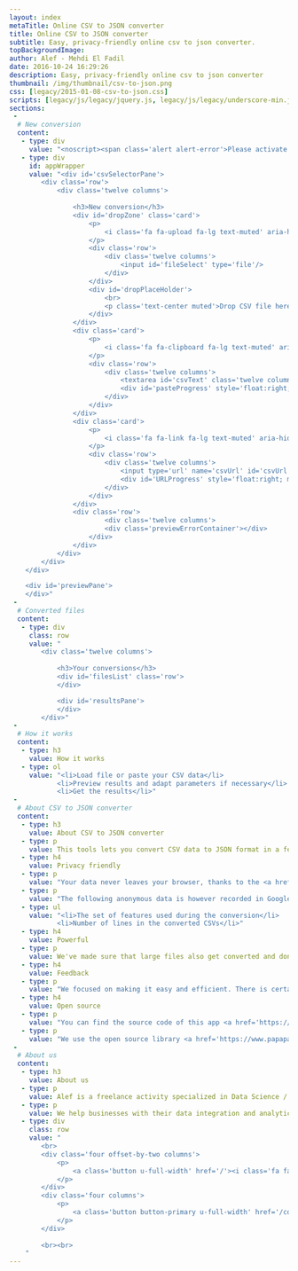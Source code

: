 ```yaml
---
layout: index
metaTitle: Online CSV to JSON converter
title: Online CSV to JSON converter
subtitle: Easy, privacy-friendly online csv to json converter.
topBackgroundImage: 
author: Alef - Mehdi El Fadil
date: 2016-10-24 16:29:26
description: Easy, privacy-friendly online csv to json converter
thumbnail: /img/thumbnail/csv-to-json.png
css: [legacy/2015-01-08-csv-to-json.css]
scripts: [legacy/js/legacy/jquery.js, legacy/js/legacy/underscore-min.js, legacy/js/localforage.nopromises.min.js, legacy/js/legacy/papaparse.min.js, legacy/js/legacy/2015-01-08-csv-to-json.js]
sections:
 -
  # New conversion
  content:
   - type: div
     value: "<noscript><span class='alert alert-error'>Please activate javascript in order to use the application.</span></noscript>"
   - type: div
     id: appWrapper
     value: "<div id='csvSelectorPane'>
		<div class='row'>
			<div class='twelve columns'>
				
				<h3>New conversion</h3>
				<div id='dropZone' class='card'>
					<p>
						<i class='fa fa-upload fa-lg text-muted' aria-hidden='true'></i> <span>Drop or <strong>select a CSV file</strong></span><br>
					</p>
					<div class='row'>
						<div class='twelve columns'>
							<input id='fileSelect' type='file'/>
						</div>
					</div>
					<div id='dropPlaceHolder'>
						<br>
						<p class='text-center muted'>Drop CSV file here</p>
					</div>
				</div>
				<div class='card'>
					<p>
						<i class='fa fa-clipboard fa-lg text-muted' aria-hidden='true'></i> Or <strong>paste CSV</strong> text <small><a id='sampleCSV'>sample</a></small>
					</p>
					<div class='row'>
						<div class='twelve columns'>
							<textarea id='csvText' class='twelve columns' placeholder='Paste from spreadsheet' rows='7'></textarea>
							<div id='pasteProgress' style='float:right; min-height: 5px; width: 100%; background-color: #F47216;'></div>
						</div>
					</div>
				</div>
				<div class='card'>
					<p>
						<i class='fa fa-link fa-lg text-muted' aria-hidden='true'></i> Or <strong>enter a URL</strong>
					</p>
					<div class='row'>
						<div class='twelve columns'>
							<input type='url' name='csvUrl' id='csvUrl' class='twelve columns' placeholder='Enter the URL of a CSV file'/>
							<div id='URLProgress' style='float:right; min-height: 5px; width: 100%; background-color: #F47216;'></div>
						</div>
					</div>
				</div>
				<div class='row'>
						<div class='twelve columns'>
						<div class='previewErrorContainer'></div>
					</div>
				</div>
			</div>
		</div>
	</div>

	<div id='previewPane'>
	</div>"
 -
  # Converted files
  content:
   - type: div
     class: row
     value: "
		<div class='twelve columns'>
			
			<h3>Your conversions</h3>
			<div id='filesList' class='row'>
			</div>

			<div id='resultsPane'>
			</div>
		</div>"
 -
  # How it works
  content:
   - type: h3
     value: How it works
   - type: ol
     value: "<li>Load file or paste your CSV data</li>
			<li>Preview results and adapt parameters if necessary</li>
			<li>Get the results</li>"
 -
  # About CSV to JSON converter
  content:
   - type: h3
     value: About CSV to JSON converter
   - type: p
     value: This tools lets you convert CSV data to JSON format in a few clicks.
   - type: h4
     value: Privacy friendly
   - type: p
     value: "Your data never leaves your browser, thanks to the <a href='https://developer.mozilla.org/en-US/docs/Web/API/File/Using_files_from_web_applications' target='_blank' rel='noopener'>HTML5 File API</a>."
   - type: p
     value: "The following anonymous data is however recorded in Google analytics, in order to allow us to measure tool usage and improve csv-to-json:"
   - type: ul
     value: "<li>The set of features used during the conversion</li>
			<li>Number of lines in the converted CSVs</li>"
   - type: h4
     value: Powerful
   - type: p
     value: We've made sure that large files also get converted and don't lock your browser.
   - type: h4
     value: Feedback
   - type: p
     value: "We focused on making it easy and efficient. There is certainly some room for improvement left, do not hesitate to make suggestions. We can be reached on <a href='https://github.com/Mango-information-systems/mango-is-website/issues'>github</a> or <a href='/contact'>in our contact page</a>."
   - type: h4
     value: Open source
   - type: p
     value: "You can find the source code of this app <a href='https://github.com/Mango-information-systems/mango-is-website/tree/master/source/tools/csv-to-json'>on Github</a>."
   - type: p
     value: "We use the open source library <a href='https://www.papaparse.com/' target='_blank' rel='noopener'>papaParse</a> to perform the conversions."
 -
  # About us
  content:
   - type: h3
     value: About us
   - type: p
     value: Alef is a freelance activity specialized in Data Science / Business Intelligence.
   - type: p
     value: We help businesses with their data integration and analytics problems, making sure that both technology and processes are streamlined.
   - type: div
     class: row
     value: "
		<br>
		<div class='four offset-by-two columns'>
			<p>
				<a class='button u-full-width' href='/'><i class='fa fa-home' aria-hidden='true'></i> Read more</a>
			</p>
		</div>
		<div class='four columns'>
			<p>
				<a class='button button-primary u-full-width' href='/contact'><i class='fa fa-envelope' aria-hidden='true'></i> Contact us</a>
			</p>
		</div>
		
		<br><br>
	"
---
```

